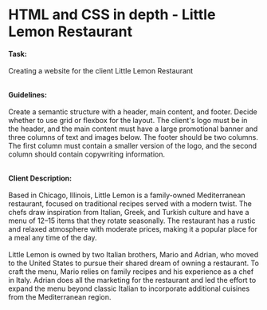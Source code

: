 # HTML and CSS in depth - Little Lemon Restaurant

<b> Task: </b> <br><br>
Creating a website for the client Little Lemon Restaurant<br><br>

<b> Guidelines: </b> <br><br>
Create a semantic structure with a header, main content, and footer. Decide whether to use grid or flexbox for the layout. The client's logo must be in the header, and the main content must have a large promotional banner and three columns of text and images below. The footer should be two columns. The first column must contain a smaller version of the logo, and the second column should contain copywriting information.<br><br>

<b> Client Description: </b> <br><br>
Based in Chicago, Illinois, Little Lemon is a family-owned Mediterranean restaurant, focused on traditional recipes served with a modern twist. The chefs draw inspiration from Italian, Greek, and Turkish culture and have a menu of 12–15 items that they rotate seasonally. The restaurant has a rustic and relaxed atmosphere with moderate prices, making it a popular place for a meal any time of the day.<br><br>
Little Lemon is owned by two Italian brothers, Mario and Adrian, who moved to the United States to pursue their shared dream of owning a restaurant. To craft the menu, Mario relies on family recipes and his experience as a chef in Italy. Adrian does all the marketing for the restaurant and led the effort to expand the menu beyond classic Italian to incorporate additional cuisines from the Mediterranean region.

